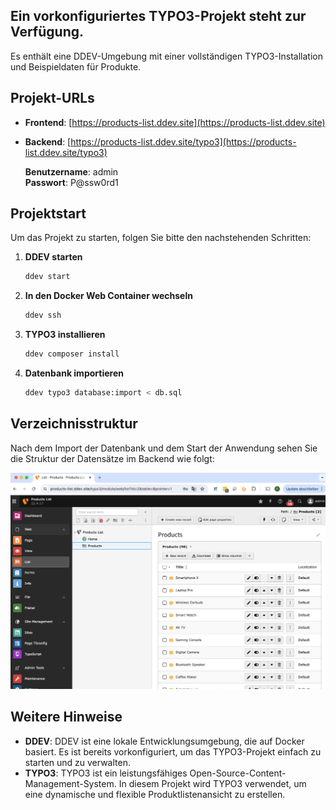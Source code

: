 ## Ein vorkonfiguriertes TYPO3-Projekt steht zur Verfügung. 
Es enthält eine DDEV-Umgebung mit einer vollständigen TYPO3-Installation und Beispieldaten für Produkte.

## Projekt-URLs

- **Frontend**: [https://products-list.ddev.site](https://products-list.ddev.site)
- **Backend**: [https://products-list.ddev.site/typo3](https://products-list.ddev.site/typo3)

  **Benutzername**: admin  
  **Passwort**: P@ssw0rd1

## Projektstart

Um das Projekt zu starten, folgen Sie bitte den nachstehenden Schritten:

1. **DDEV starten**
    ```sh
    ddev start
    ```

2. **In den Docker Web Container wechseln**
    ```sh
    ddev ssh
    ```

3. **TYPO3 installieren**
    ```sh
    ddev composer install
    ```

4. **Datenbank importieren**
    ```sh
    ddev typo3 database:import < db.sql
    ```

## Verzeichnisstruktur

Nach dem Import der Datenbank und dem Start der Anwendung sehen Sie die Struktur der Datensätze im Backend wie folgt:

![Backend](backend.png "Backend")

## Weitere Hinweise

- **DDEV**: DDEV ist eine lokale Entwicklungsumgebung, die auf Docker basiert. Es ist bereits vorkonfiguriert, um das TYPO3-Projekt einfach zu starten und zu verwalten.
- **TYPO3**: TYPO3 ist ein leistungsfähiges Open-Source-Content-Management-System. In diesem Projekt wird TYPO3 verwendet, um eine dynamische und flexible Produktlistenansicht zu erstellen.


